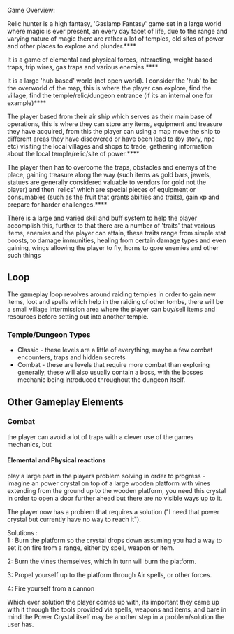 Game Overview: 
     
Relic hunter is a high fantasy, 'Gaslamp Fantasy' game set in a large world where magic is ever present, an every day facet of life, due to the range and varying nature of magic there are rather a lot of temples, old sites of power and other places to explore and plunder.**** 
     
It is a game of elemental and physical forces, interacting, weight based traps, trip wires, gas traps and various enemies.****
     
It is a large 'hub based' world (not open world). I consider the 'hub' to be the overworld of the map, this is where the player can explore, find the village, find the temple/relic/dungeon entrance (if its an internal one for example)****
     
The player based from their air ship which serves as their main base of operations, this is where they can store any items, equipment and treasure they have acquired, from this the player can using a map move the ship to different areas they have discovered or have been lead to (by story, npc etc) visiting the local villages and shops to trade, gathering information about the local temple/relic/site of power.****
	  
The player then has to overcome the traps, obstacles and enemys of the place, gaining treasure along the way (such items as gold bars, jewels, statues are generally considered valuable to vendors for gold not the player) and then 'relics' which are special pieces of equipment or consumables (such as the fruit that grants abilties and traits), gain xp and prepare for harder challenges.****
     
      
There is a large and varied skill and buff system to help the player accomplish this, further to that there are a number of 'traits' that various items, enemies and the player can attain, these traits range from simple stat boosts, to damage immunities, healing from certain damage types and even gaining, wings allowing the player to fly, horns to gore enemies and other such things





## Loop
The gameplay loop revolves around raiding temples in order to gain new items, loot and spells which help in the raiding of other tombs, there will be a small village intermission area where the player can buy/sell items and resources before setting out into another temple.


### Temple/Dungeon Types

- Classic - these levels are a little of everything, maybe a few combat encounters, traps and hidden secrets 
- Combat - these are levels that require more combat than exploring generally, these will also usually contain a boss, with the bosses mechanic being introduced throughout the dungeon itself.


## Other Gameplay Elements

### Combat
the player can avoid a lot of traps with a clever use of the games mechanics, but 

#### Elemental and Physical reactions
play a large part in the players problem solving in order to progress - imagine an power crystal on top of a large wooden platform with vines extending from the ground up to the wooden platform, you need this crystal in order to open a door further ahead but there are no visible ways up to it.

The player now has a problem that requires a solution ("I need that power crystal but currently have no way to reach it").

Solutions :  
1 : Burn the platform so the crystal drops down assuming you had a way to set it on fire from a range, either by spell, weapon or item.

2: Burn the vines themselves, which in turn will burn the platform.

3: Propel yourself up to the platform through Air spells, or other forces.

4: Fire yourself from a cannon

Which ever solution the player comes up with, its important they came up with it through the tools provided via spells, weapons and items, and bare in mind the Power Crystal itself may be another step in a problem/solution the user has.